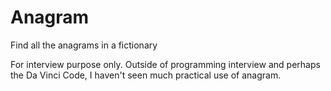 # Anagram
Find all the anagrams in a fictionary

For interview purpose only. 
Outside of programming interview and perhaps the Da Vinci Code, I haven't seen much practical use of anagram.
